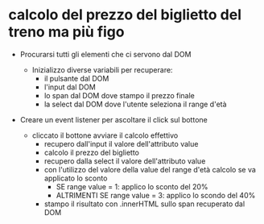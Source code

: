 # calcolo del prezzo del biglietto del treno ma più figo
- Procurarsi tutti gli elementi che ci servono dal DOM
  - Inizializzo diverse variabili per recuperare:
    - il pulsante dal DOM
    - l'input dal DOM
    - lo span dal DOM dove stampo il prezzo finale
    - la select dal DOM dove l'utente seleziona il range d'età

- Creare un event listener per ascoltare il click sul bottone
  - cliccato il bottone avviare il calcolo effettivo
    - recupero dall'input il valore dell'attributo value
    - calcolo il prezzo del biglietto
    - recupero dalla select il valore dell'attributo value
    - con l'utilizzo del valore della value del range d'età calcolo se va applicato lo sconto
      - SE range value = 1:
        applico lo sconto del 20%
      - ALTRIMENTI SE range value = 3:
        applico lo scondo del 40%
    - stampo il risultato con .innerHTML sullo span recuperato dal DOM